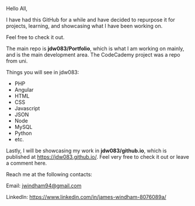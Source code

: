 Hello All,

I have had this GitHub for a while and have decided to repurpose it for projects, learning, and showcasing what I have been working on.

Feel free to check it out.

The main repo is **jdw083/Portfolio**, which is what I am working on mainly, and is the main development area. The CodeCademy project was a repo from uni. 

Things you will see in jdw083:
  - PHP
  - Angular
  - HTML
  - CSS
  - Javascript
  - JSON
  - Node
  - MySQL
  - Python
  - etc.

Lastly, I will be showcasing my work in **jdw083/github.io**, which is published at https://jdw083.github.io/. Feel very free to check it out or leave a comment here. 

Reach me at the following contacts:

Email: jwindham94@gmail.com

LinkedIn: https://www.linkedin.com/in/james-windham-8076089a/ 
